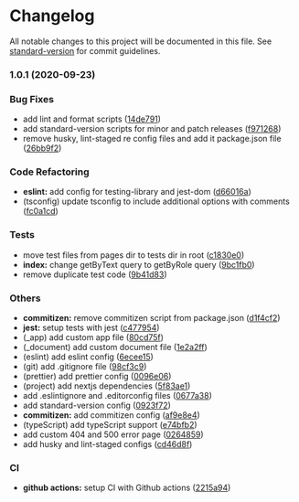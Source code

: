 # Changelog

All notable changes to this project will be documented in this file. See [standard-version](https://github.com/conventional-changelog/standard-version) for commit guidelines.

### 1.0.1 (2020-09-23)


### Bug Fixes

* add lint and format scripts ([14de791](https://github.com/3reenshop/3reenshop-client/commit/14de791bac88d95f57999b81e329cff85ddbe00b))
* add standard-version scripts for minor and patch releases ([f971268](https://github.com/3reenshop/3reenshop-client/commit/f971268b8d554f83d517e971e27ac1ce1181e87e))
* remove husky, lint-staged re config files and add it package.json file ([26bb9f2](https://github.com/3reenshop/3reenshop-client/commit/26bb9f2f6663d6f6c02e91181e6a4a9e9fffa67d))


### Code Refactoring

* **eslint:** add config for testing-library and jest-dom ([d66016a](https://github.com/3reenshop/3reenshop-client/commit/d66016a312c05a13cd98b589225bd3c18d71668a))
* (tsconfig) update tsconfig to include additional options with comments ([fc0a1cd](https://github.com/3reenshop/3reenshop-client/commit/fc0a1cd4f923bac22b334e0345869287cb29268f))


### Tests

* move test files from pages dir to tests dir in root ([c1830e0](https://github.com/3reenshop/3reenshop-client/commit/c1830e0c7b6ded67bc51db7d72beac8f2a4ec76d))
* **index:** change getByText query to getByRole query ([9bc1fb0](https://github.com/3reenshop/3reenshop-client/commit/9bc1fb0f38f403be6b373a23f32d92e47ed9f3fc))
* remove duplicate test code ([9b41d83](https://github.com/3reenshop/3reenshop-client/commit/9b41d8379f05d2abb8484f4e8d72529e8fd5c8f6))


### Others

* **commitizen:** remove commitizen script from package.json ([d1f4cf2](https://github.com/3reenshop/3reenshop-client/commit/d1f4cf23c833313cfb636ac4d681f2cc7d4b46af))
* **jest:** setup tests with jest ([c477954](https://github.com/3reenshop/3reenshop-client/commit/c477954e6c6986296f2712832af1cda1df1fb5f2))
* (_app) add custom app file ([80cd75f](https://github.com/3reenshop/3reenshop-client/commit/80cd75f4226322c4e0bafe6e3c1df3bfb287cd0b))
* (_document) add custom document file ([1e2a2ff](https://github.com/3reenshop/3reenshop-client/commit/1e2a2ff43228c800e004c51b7415f3227be6cd61))
* (eslint) add eslint config ([6ecee15](https://github.com/3reenshop/3reenshop-client/commit/6ecee159a1e127b7b3bacf5c20ff6452411e677f))
* (git) add .gitignore file ([98cf3c9](https://github.com/3reenshop/3reenshop-client/commit/98cf3c94ac8c62b131b53b6225c61d74feaed35f))
* (prettier) add prettier config ([0096e06](https://github.com/3reenshop/3reenshop-client/commit/0096e0608c4a3ec6d09a7930a2573694671279a1))
* (project) add nextjs dependencies ([5f83ae1](https://github.com/3reenshop/3reenshop-client/commit/5f83ae1f16061c067258127aa4c9cbb6fed4eb32))
* add .eslintignore and .editorconfig files ([0677a38](https://github.com/3reenshop/3reenshop-client/commit/0677a388176056e4de13786a4d6d37cf2afdd376))
* add standard-version config ([0923f72](https://github.com/3reenshop/3reenshop-client/commit/0923f72b425b8e7a2831476de6c308ea42242673))
* **commitizen:** add commitizen config ([af9e8e4](https://github.com/3reenshop/3reenshop-client/commit/af9e8e42eb0db6bc444a8cdef152cbd473c6a516))
* (typeScript) add typeScript support ([e74bfb2](https://github.com/3reenshop/3reenshop-client/commit/e74bfb2f0cebd10f94f7588926ee82f77879a037))
* add custom 404 and 500 error page ([0264859](https://github.com/3reenshop/3reenshop-client/commit/02648598d398ccea610d2e16659b71d323219027))
* add husky and lint-staged configs ([cd46d8f](https://github.com/3reenshop/3reenshop-client/commit/cd46d8fbd6db5b3a7f4d2a8a23e8bf2391d39de4))


### CI

* **github actions:** setup CI with Github actions ([2215a94](https://github.com/3reenshop/3reenshop-client/commit/2215a943e7cd960d5b6091c3a055827cc26d7c7e))
